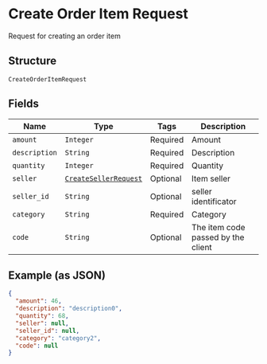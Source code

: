 
# Create Order Item Request

Request for creating an order item

## Structure

`CreateOrderItemRequest`

## Fields

| Name | Type | Tags | Description |
|  --- | --- | --- | --- |
| `amount` | `Integer` | Required | Amount |
| `description` | `String` | Required | Description |
| `quantity` | `Integer` | Required | Quantity |
| `seller` | [`CreateSellerRequest`](/doc/models/create-seller-request.md) | Optional | Item seller |
| `seller_id` | `String` | Optional | seller identificator |
| `category` | `String` | Required | Category |
| `code` | `String` | Optional | The item code passed by the client |

## Example (as JSON)

```json
{
  "amount": 46,
  "description": "description0",
  "quantity": 68,
  "seller": null,
  "seller_id": null,
  "category": "category2",
  "code": null
}
```

